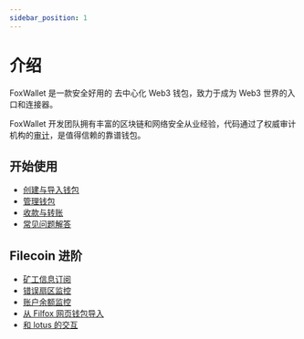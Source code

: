 ```yaml
---
sidebar_position: 1
---
```


# 介绍
FoxWallet 是一款安全好用的 去中心化 Web3 钱包，致力于成为 Web3 世界的入口和连接器。

FoxWallet 开发团队拥有丰富的区块链和网络安全从业经验，代码通过了权威审计机构的[审计](https://www.certik.org/projects/fox-wallet)，是值得信赖的靠谱钱包。

## 开始使用
* [创建与导入钱包](./create-wallet.md)
* [管理钱包](./manage-wallet.md)
* [收款与转账](./manage-funds.md)
* [常见问题解答](./faq.md)

## Filecoin 进阶
* [矿工信息订阅](./filecoin-advance/subscribe-miner.md)
* [错误扇区监控](./filecoin-advance/faulty-sector-monitor.md)
* [账户余额监控](./filecoin-advance/balance-monitor.md)
* [从 Filfox 网页钱包导入](./filecoin-advance/import-from-filfox.md)
* [和 lotus 的交互](./filecoin-advance/interact-with-lotus.md)




